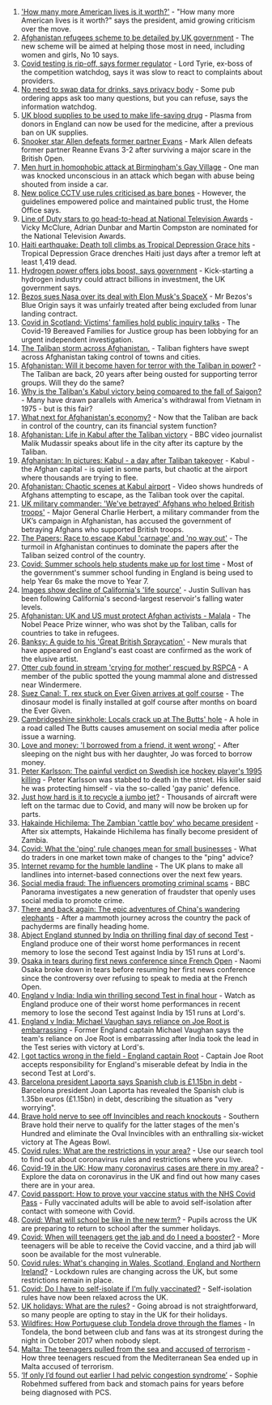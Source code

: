 1. ['How many more American lives is it worth?'](https://www.bbc.co.uk/news/world-us-canada-58238497) - "How many more American lives is it worth?" says the president, amid growing criticism over the move.
2. [Afghanistan refugees scheme to be detailed by UK government](https://www.bbc.co.uk/news/uk-58238490) - The new scheme will be aimed at helping those most in need, including women and girls, No 10 says.
3. [Covid testing is rip-off, says former regulator](https://www.bbc.co.uk/news/business-58200203) - Lord Tyrie, ex-boss of the competition watchdog, says it was slow to react to complaints about providers.
4. [No need to swap data for drinks, says privacy body](https://www.bbc.co.uk/news/business-58230932) - Some pub ordering apps ask too many questions, but you can refuse, says the information watchdog.
5. [UK blood supplies to be used to make life-saving drug](https://www.bbc.co.uk/news/health-58229083) - Plasma from donors in England can now be used for the medicine, after a previous ban on UK supplies.
6. [Snooker star Allen defeats former partner Evans](https://www.bbc.co.uk/sport/snooker/58236543) - Mark Allen defeats former partner Reanne Evans 3-2 after surviving a major scare in the British Open.
7. [Men hurt in homophobic attack at Birmingham's Gay Village](https://www.bbc.co.uk/news/uk-england-birmingham-58228598) - One man was knocked unconscious in an attack which began with abuse being shouted from inside a car.
8. [New police CCTV use rules criticised as bare bones](https://www.bbc.co.uk/news/technology-58206586) - However, the guidelines empowered police and maintained public trust, the Home Office says.
9. [Line of Duty stars to go head-to-head at National Television Awards](https://www.bbc.co.uk/news/entertainment-arts-58233280) - Vicky McClure, Adrian Dunbar and Martin Compston are nominated for the National Television Awards.
10. [Haiti earthquake: Death toll climbs as Tropical Depression Grace hits](https://www.bbc.co.uk/news/world-latin-america-58222888) - Tropical Depression Grace drenches Haiti just days after a tremor left at least 1,419 dead.
11. [Hydrogen power offers jobs boost, says government](https://www.bbc.co.uk/news/science-environment-58238367) - Kick-starting a hydrogen industry could attract billions in investment, the UK government says.
12. [Bezos sues Nasa over its deal with Elon Musk's SpaceX](https://www.bbc.co.uk/news/business-58235479) - Mr Bezos's Blue Origin says it was unfairly treated after being excluded from lunar landing contract.
13. [Covid in Scotland: Victims' families hold public inquiry talks](https://www.bbc.co.uk/news/uk-scotland-58234070) - The Covid-19 Bereaved Families for Justice group has been lobbying for an urgent independent investigation.
14. [The Taliban storm across Afghanistan.](https://www.bbc.co.uk/news/world-asia-58238023) - Taliban fighters have swept across Afghanistan taking control of towns and cities.
15. [Afghanistan: Will it become haven for terror with the Taliban in power?](https://www.bbc.co.uk/news/world-asia-58232041) - The Taliban are back, 20 years after being ousted for supporting terror groups. Will they do the same?
16. [Why is the Taliban's Kabul victory being compared to the fall of Saigon?](https://www.bbc.co.uk/news/world-asia-58234884) - Many have drawn parallels with America's withdrawal from Vietnam in 1975 - but is this fair?
17. [What next for Afghanistan's economy?](https://www.bbc.co.uk/news/business-58235185) - Now that the Taliban are back in control of the country, can its financial system function?
18. [Afghanistan: Life in Kabul after the Taliban victory](https://www.bbc.co.uk/news/world-asia-58232815) - BBC video journalist Malik Mudassir speaks about life in the city after its capture by the Taliban.
19. [Afghanistan: In pictures: Kabul - a day after Taliban takeover](https://www.bbc.co.uk/news/in-pictures-58225117) - Kabul - the Afghan capital - is quiet in some parts, but chaotic at the airport where thousands are trying to flee.
20. [Afghanistan: Chaotic scenes at Kabul airport](https://www.bbc.co.uk/news/world-asia-58226712) - Video shows hundreds of Afghans attempting to escape, as the Taliban took over the capital.
21. [UK military commander: 'We've betrayed' Afghans who helped British troops'](https://www.bbc.co.uk/news/uk-58231760) - Major General Charlie Herbert, a military commander from the UK’s campaign in Afghanistan, has accused the government of betraying Afghans who supported British troops.
22. [The Papers: Race to escape Kabul 'carnage' and 'no way out'](https://www.bbc.co.uk/news/blogs-the-papers-58238617) - The turmoil in Afghanistan continues to dominate the papers after the Taliban seized control of the country.
23. [Covid: Summer schools help students make up for lost time](https://www.bbc.co.uk/news/education-58231727) - Most of the government's summer school funding in England is being used to help Year 6s make the move to Year 7.
24. [Images show decline of California's 'life source'](https://www.bbc.co.uk/news/world-us-canada-58232044) - Justin Sullivan has been following California's second-largest reservoir's falling water levels.
25. [Afghanistan: UK and US must protect Afghan activists - Malala](https://www.bbc.co.uk/news/uk-58237871) - The Nobel Peace Prize winner, who was shot by the Taliban, calls for countries to take in refugees.
26. [Banksy: A guide to his 'Great British Spraycation'](https://www.bbc.co.uk/news/uk-england-norfolk-58145220) - New murals that have appeared on England's east coast are confirmed as the work of the elusive artist.
27. [Otter cub found in stream 'crying for mother' rescued by RSPCA](https://www.bbc.co.uk/news/uk-england-cumbria-58236045) - A member of the public spotted the young mammal alone and distressed near Windermere.
28. [Suez Canal: T. rex stuck on Ever Given arrives at golf course](https://www.bbc.co.uk/news/uk-england-cambridgeshire-58232355) - The dinosaur model is finally installed at golf course after months on board the Ever Given.
29. [Cambridgeshire sinkhole: Locals crack up at The Butts' hole](https://www.bbc.co.uk/news/uk-england-cambridgeshire-58172334) - A hole in a road called The Butts causes amusement on social media after police issue a warning.
30. [Love and money: 'I borrowed from a friend, it went wrong'](https://www.bbc.co.uk/news/business-57824096) - After sleeping on the night bus with her daughter, Jo was forced to borrow money.
31. [Peter Karlsson: The painful verdict on Swedish ice hockey player's 1995 killing](https://www.bbc.co.uk/sport/ice-hockey/58101549) - Peter Karlsson was stabbed to death in the street. His killer said he was protecting himself - via the so-called 'gay panic' defence.
32. [Just how hard is it to recycle a jumbo jet?](https://www.bbc.co.uk/news/business-57983174) - Thousands of aircraft were left on the tarmac due to Covid, and many will now be broken up for parts.
33. [Hakainde Hichilema: The Zambian 'cattle boy' who became president](https://www.bbc.co.uk/news/world-africa-58229710) - After six attempts, Hakainde Hichilema has finally become president of Zambia.
34. [Covid: What the 'ping' rule changes mean for small businesses](https://www.bbc.co.uk/news/uk-england-suffolk-58231657) - What do traders in one market town make of changes to the "ping" advice?
35. [Internet revamp for the humble landline](https://www.bbc.co.uk/news/technology-58233420) - The UK plans to make all landlines into internet-based connections over the next few years.
36. [Social media fraud: The influencers promoting criminal scams](https://www.bbc.co.uk/news/uk-58223499) - BBC Panorama investigates a new generation of fraudster that openly uses social media to promote crime.
37. [There and back again: The epic adventures of China's wandering elephants](https://www.bbc.co.uk/news/world-asia-china-58196663) - After a mammoth journey across the country the pack of pachyderms are finally heading home.
38. [Abject England stunned by India on thrilling final day of second Test](https://www.bbc.co.uk/sport/cricket/58235757) - England produce one of their worst home performances in recent memory to lose the second Test against India by 151 runs at Lord's.
39. [Osaka in tears during first news conference since French Open](https://www.bbc.co.uk/sport/tennis/58237884) - Naomi Osaka broke down in tears before resuming her first news conference since the controversy over refusing to speak to media at the French Open.
40. [England v India: India win thrilling second Test in final hour](https://www.bbc.co.uk/sport/av/cricket/58238207) - Watch as England produce one of their worst home performances in recent memory to lose the second Test against India by 151 runs at Lord's.
41. [England v India: Michael Vaughan says reliance on Joe Root is embarrassing](https://www.bbc.co.uk/sport/av/cricket/58238210) - Former England captain Michael Vaughan says the team's reliance on Joe Root is embarrassing after India took the lead in the Test series with victory at Lord's.
42. [I got tactics wrong in the field - England captain Root](https://www.bbc.co.uk/sport/cricket/58238115) - Captain Joe Root accepts responsibility for England's miserable defeat by India in the second Test at Lord's.
43. [Barcelona president Laporta says Spanish club is £1.15bn in debt](https://www.bbc.co.uk/sport/football/58235195) - Barcelona president Joan Laporta has revealed the Spanish club is 1.35bn euros (£1.15bn) in debt, describing the situation as "very worrying".
44. [Brave hold nerve to see off Invincibles and reach knockouts](https://www.bbc.co.uk/sport/cricket/58235014) - Southern Brave hold their nerve to qualify for the latter stages of the men's Hundred and eliminate the Oval Invincibles with an enthralling six-wicket victory at The Ageas Bowl.
45. [Covid rules: What are the restrictions in your area?](https://www.bbc.co.uk/news/uk-54373904) - Use our search tool to find out about coronavirus rules and restrictions where you live.
46. [Covid-19 in the UK: How many coronavirus cases are there in my area?](https://www.bbc.co.uk/news/uk-51768274) - Explore the data on coronavirus in the UK and find out how many cases there are in your area.
47. [Covid passport: How to prove your vaccine status with the NHS Covid Pass](https://www.bbc.co.uk/news/explainers-55718553) - Fully vaccinated adults will be able to avoid self-isolation after contact with someone with Covid.
48. [Covid: What will school be like in the new term?](https://www.bbc.co.uk/news/education-51643556) - Pupils across the UK are preparing to return to school after the summer holidays.
49. [Covid: When will teenagers get the jab and do I need a booster?](https://www.bbc.co.uk/news/health-55045639) - More teenagers will be able to receive the Covid vaccine, and a third jab will soon be available for the most vulnerable.
50. [Covid rules: What's changing in Wales, Scotland, England and Northern Ireland?](https://www.bbc.co.uk/news/explainers-52530518) - Lockdown rules are changing across the UK, but some restrictions remain in place.
51. [Covid: Do I have to self-isolate if I'm fully vaccinated?](https://www.bbc.co.uk/news/explainers-54239922) - Self-isolation rules have now been relaxed across the UK.
52. [UK holidays: What are the rules?](https://www.bbc.co.uk/news/explainers-52646738) - Going abroad is not straightforward, so many people are opting to stay in the UK for their holidays.
53. [Wildfires: How Portuguese club Tondela drove through the flames](https://www.bbc.co.uk/sport/football/58101546) - In Tondela, the bond between club and fans was at its strongest during the night in October 2017 when nobody slept.
54. [Malta: The teenagers pulled from the sea and accused of terrorism](https://www.bbc.co.uk/news/world-57988934) - How three teenagers rescued from the Mediterranean Sea ended up in Malta accused of terrorism.
55. [‘If only I’d found out earlier I had pelvic congestion syndrome’](https://www.bbc.co.uk/news/stories-58030699) - Sophie Robehmed suffered from back and stomach pains for years before being diagnosed with PCS.
